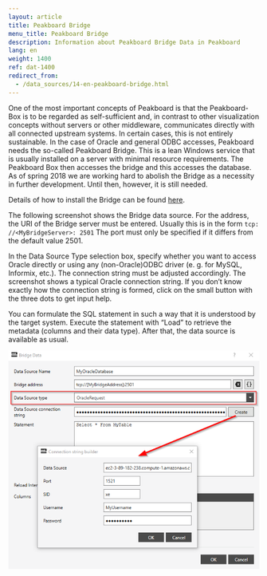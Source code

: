 ```yaml
---
layout: article
title: Peakboard Bridge
menu_title: Peakboard Bridge
description: Information about Peakboard Bridge Data in Peakboard
lang: en
weight: 1400
ref: dat-1400
redirect_from:
  - /data_sources/14-en-peakboard-bridge.html
---
```

One of the most important concepts of Peakboard is that the Peakboard-Box is to be regarded as self-sufficient and, in contrast to other visualization concepts without servers or other middleware, communicates directly with all connected upstream systems. In certain cases, this is not entirely sustainable. In the case of Oracle and general ODBC accesses, Peakboard needs the so-called Peakboard Bridge. This is a lean Windows service that is usually installed on a server with minimal resource requirements. The Peakboard Box then accesses the bridge and this accesses the database. As of spring 2018 we are working hard to abolish the Bridge as a necessity in further development. Until then, however, it is still needed.

Details of how to install the Bridge can be found [here](/administration/01-en-install.html).

The following screenshot shows the Bridge data source. For the address, the URI of the Bridge server must be entered. Usually this is in the form `tcp: //<MyBridgeServer>: 2501` The port must only be specified if it differs from the default value 2501.

In the Data Source Type selection box, specify whether you want to access Oracle directly or using any (non-Oracle)ODBC driver (e. g. for MySQL, Informix, etc.). The connection string must be adjusted accordingly. The screenshot shows a typical Oracle connection string. If you don’t know exactly how the connection string is formed, click on the small button with the three dots to get input help.

You can formulate the SQL statement in such a way that it is understood by the target system. Execute the statement with “Load” to retrieve the metadata (columns and their data type). After that, the data source is available as usual.

![Bridge Data Dialog](/assets/images/data-sources/peakboard-bridge/data-source-bridge.png)
